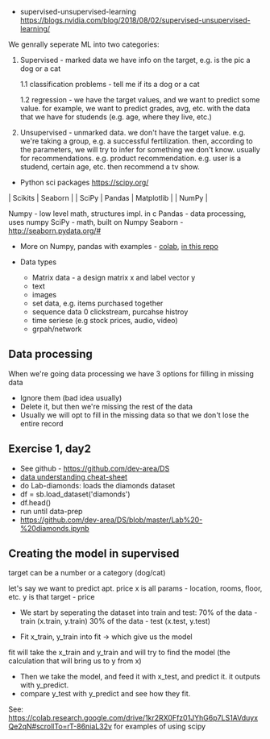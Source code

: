 
* supervised-unsupervised-learning
https://blogs.nvidia.com/blog/2018/08/02/supervised-unsupervised-learning/

We genrally seperate ML into two categories: 
1. Supervised - marked data
   we have info on the target, e.g. is the pic a dog or a cat
   
   1.1 classification problems - tell me if its a dog or a cat
   
   1.2 regression - we have the target values, and we want to predict some value. for example, we want to predict grades, avg, etc. with the data that we have for studends (e.g. age, where they live, etc.)

2. Unsupervised - unmarked data. we don't have the target value. e.g. 
   we're taking a group, e.g. a successful fertilization. 
   then, according to the parameters, we will try to infer for something we don't know.
   usually for recommendations. e.g. product recommendation.
   e.g. user is a studend, certain age, etc. then recommend a tv show. 
   
   
   
* Python sci packages
https://scipy.org/


|    Scikits   |     Seaborn  |
| SciPy | Pandas | Matplotlib |
|            NumPy            |

Numpy - low level math, structures impl. in c
Pandas - data processing, uses numpy
SciPy - math, built on Numpy
Seaborn - http://seaborn.pydata.org/#

* More on Numpy, pandas with examples - [colab](https://colab.research.google.com/drive/1kr2RX0Ffz01JYhG6p7LS1AVduyxQe2qN?usp=sharing), [in this repo](https://github.com/royby-cyberark/ml-course/blob/main/ml_course_day2_sci_libs.ipynb)

* Data types
  * Matrix data - a design matrix x and label vector y
  * text
  * images
  * set data, e.g. items purchased together
  * sequence data 0 clickstream, purcahse histroy
  * time seriese (e.g stock prices, audio, video)
  * grpah/network
  
## Data processing
When we're going data processing we have 3 options for filling in missing data
  * Ignore them (bad idea usually)
  * Delete it, but then we're missing the rest of the data
  * Usually we will opt to fill in the missing data so that we don't lose the entire record
  
  
## Exercise 1, day2
* See github - https://github.com/dev-area/DS
* [data understanding cheat-sheet](https://github.com/royby-cyberark/ml-course/blob/main/Data%20Understanding%20CS.ipynb)
* do Lab-diamonds: loads the diamonds dataset
* df = sb.load_dataset('diamonds')
* df.head()
* run until data-prep
* https://github.com/dev-area/DS/blob/master/Lab%20-%20diamonds.ipynb


## Creating the model in supervised 
target can be a number or a category (dog/cat)

let's say we want to predict apt. price
x is all params - location, rooms, floor, etc. y is that target - price

* We start by seperating the dataset into train and test:
70% of the data - train (x.train, y.train)
30% of the data - test (x.test, y.test)

* Fit
x_train, y_train into fit -> which give us the model

fit will take the x_train and y_train and will try to find the model (the calculation that will bring us to y from x)

* Then we take the model, and feed it with x_test, and predict it. it outputs with y_predict.
* compare y_test with y_predict and see how they fit.

See: https://colab.research.google.com/drive/1kr2RX0Ffz01JYhG6p7LS1AVduyxQe2qN#scrollTo=rT-86niaL32v
for examples of using scipy




